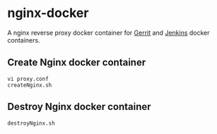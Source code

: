 # nginx-docker
A nginx reverse proxy docker container for [Gerrit](https://registry.hub.docker.com/u/openfrontier/gerrit/) and [Jenkins](https://registry.hub.docker.com/u/openfrontier/jenkins/) docker containers.

## Create Nginx docker container
    vi proxy.conf
    createNginx.sh

## Destroy Nginx docker container
    destroyNginx.sh

